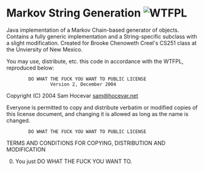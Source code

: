 Markov String Generation ![WTFPL](http://www.wtfpl.net/wp-content/uploads/2012/12/wtfpl-badge-1.png)
========================
Java implementation of a Markov Chain-based generator of objects. Contains a fully generic implementation and a String-specific subclass with a slight modification. Created for Brooke Chenoweth Creel's CS251 class at the Unviersity of New Mexico.

You may use, distribute, etc. this code in accordance with the WTFPL, reproduced below:

            DO WHAT THE FUCK YOU WANT TO PUBLIC LICENSE
                    Version 2, December 2004

 Copyright (C) 2004 Sam Hocevar <sam@hocevar.net>

 Everyone is permitted to copy and distribute verbatim or modified
 copies of this license document, and changing it is allowed as long
 as the name is changed.

            DO WHAT THE FUCK YOU WANT TO PUBLIC LICENSE
   TERMS AND CONDITIONS FOR COPYING, DISTRIBUTION AND MODIFICATION

  0. You just DO WHAT THE FUCK YOU WANT TO.
